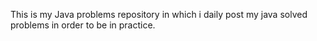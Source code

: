 This is my Java problems repository in which 
i daily post my java solved problems in order 
to be in practice.









